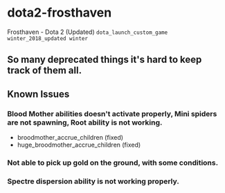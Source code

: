 # dota2-frosthaven
Frosthaven - Dota 2 (Updated)
`dota_launch_custom_game winter_2018_updated winter`

## So many deprecated things it's hard to keep track of them all.
## Known Issues

### Blood Mother abilities doesn't activate properly, Mini spiders are not spawning, Root ability is not working.
  - broodmother_accrue_children (fixed)
  - huge_broodmother_accrue_children (fixed)

### Not able to pick up gold on the ground, with some conditions.

### Spectre dispersion ability is not working properly.

